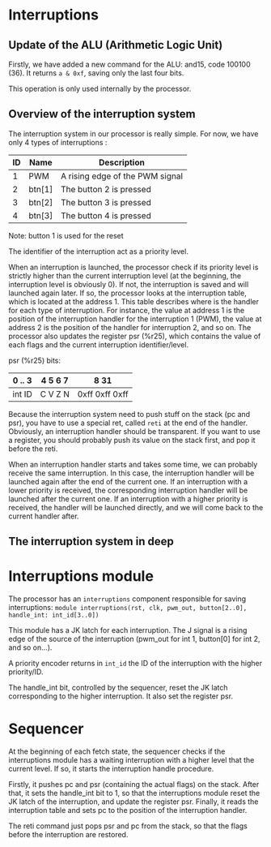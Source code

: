 Interruptions
=============

Update of the ALU (Arithmetic Logic Unit)
-----------------------------------------

Firstly, we have added a new command for the ALU: and15, code 100100 (36).
It returns `a & 0xf`, saving only the last four bits.

This operation is only used internally by the processor.


Overview of the interruption system
-----------------------------------

The interruption system in our processor is really simple.
For now, we have only 4 types of interruptions :

 ID |  Name  |           Description
----|--------|----------------------------------
  1 |    PWM | A rising edge of the PWM signal
  2 | btn[1] |         The button 2 is pressed
  3 | btn[2] |         The button 3 is pressed
  4 | btn[3] |         The button 4 is pressed

Note: button 1 is used for the reset

The identifier of the interruption act as a priority level.

When an interruption is launched, the processor check if its priority level is strictly higher than
the current interruption level (at the beginning, the interruption level is obviously 0).
If not, the interruption is saved and will launched again later.
If so, the processor looks at the interruption table, which is located at the address 1.
This table describes where is the handler for each type of interruption. For instance,
the value at address 1 is the position of the interruption handler for the interruption 1 (PWM),
the value at address 2 is the position of the handler for interruption 2, and so on.
The processor also updates the register psr (%r25), which contains the value of each flags and the current
interruption identifier/level.

psr (%r25) bits:

| 0 .. 3 | 4 5 6 7 | 8           31 |
|--------|---------|----------------|
| int ID | C V Z N | 0xff 0xff 0xff |

Because the interruption system need to push stuff on the stack (pc and psr), you have to use a special ret,
called `reti` at the end of the handler.
Obviously, an interruption handler should be transparent. If you want to use a register, you should probably
push its value on the stack first, and pop it before the reti.

When an interruption handler starts and takes some time, we can probably receive the same interruption.
In this case, the interruption handler will be launched again after the end of the current one.
If an interruption with a lower priority is received, the corresponding interruption handler will be launched
after the current one.
If an interruption with a higher priority is received, the handler will be launched directly, and we will
come back to the current handler after.


The interruption system in deep
-------------------------------

# Interruptions module #

The processor has an `interruptions` component responsible for saving interruptions:
`module interruptions(rst, clk, pwm_out, button[2..0], handle_int: int_id[3..0])`

This module has a JK latch for each interruption. The J signal is a rising edge of the source of the
interruption (pwm_out for int 1, button[0] for int 2, and so on…).

A priority encoder returns in `int_id` the ID of the interruption with the higher priority/ID.

The handle_int bit, controlled by the sequencer, reset the JK latch corresponding to the higher interruption.
It also set the register psr.

# Sequencer #

At the beginning of each fetch state, the sequencer checks if the interruptions module has a waiting interruption
with a higher level that the current level. If so, it starts the interruption handle procedure.

Firstly, it pushes pc and psr (containing the actual flags) on the stack.
After that, it sets the handle_int bit to 1, so that the interruptions module reset the JK latch of the interruption, and update the register psr.
Finally, it reads the interruption table and sets pc to the position of the interruption handler.

The reti command just pops psr and pc from the stack, so that the flags before the interruption are restored.
